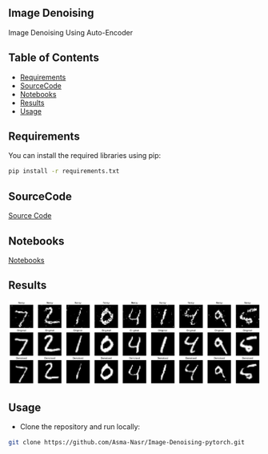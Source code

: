 ## Image Denoising
Image Denoising Using Auto-Encoder

 
## Table of Contents

- [Requirements](#requirements)
- [SourceCode](#SourceCode)
- [Notebooks](#Notebooks)
- [Results](#Results)
- [Usage](#usage)

## Requirements
You can install the required libraries using pip:

```bash
pip install -r requirements.txt
```
## SourceCode
[Source Code](https://github.com/Asma-Nasr/Image-Denoising/tree/main/src)

## Notebooks
[Notebooks](https://github.com/Asma-Nasr/Image-Denoising/tree/main/Notebooks)

## Results
![Results](https://github.com/Asma-Nasr/Image-Denoising/blob/main/Notebooks/output.png)

## Usage 

- Clone the repository and run locally:
```bash
git clone https://github.com/Asma-Nasr/Image-Denoising-pytorch.git
```
